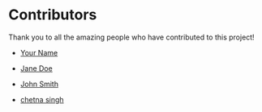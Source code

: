 # Contributors

Thank you to all the amazing people who have contributed to this project!

- [Your Name](https://github.com/yourusername)
- [Jane Doe](https://github.com/janedoe)
- [John Smith](https://github.com/johnsmith)

- [chetna singh](https://github.com/johnsmith)